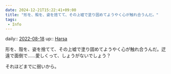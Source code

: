 ```yaml
---
date: 2024-12-21T15:22:41+09:00
title: "形を、殻を、姿を捨てて、その上嘘で塗り固めてようやく心が触れ合うんだ。"
tags:
 - Info
---
```


daily:: [2022-08-18](Daily_Note/2022-08-18.md)
up:: [Harsa](../Bar/Novel/Nacaria/Harsa.md)

形を、殻を、姿を捨てて、その上嘘で塗り固めてようやく心が触れ合うんだ。迂遠で面倒で……愛しくって、しょうがないでしょう？

それほどまでに弱いから。
